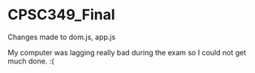 # CPSC349_Final
Changes made to dom.js, app.js

My computer was lagging really bad during the exam so I could not get much done. :(
